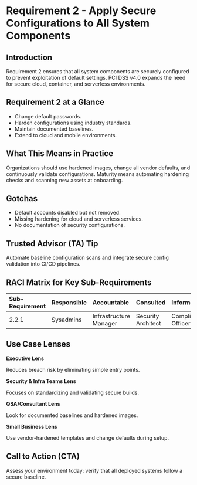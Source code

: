 # Requirement 2 - Apply Secure Configurations to All System Components
## Introduction

Requirement 2 ensures that all system components are securely configured to prevent exploitation of default settings. PCI DSS v4.0 expands the need for secure cloud, container, and serverless environments.

## Requirement 2 at a Glance

- Change default passwords.
- Harden configurations using industry standards.
- Maintain documented baselines.
- Extend to cloud and mobile environments.

## What This Means in Practice

Organizations should use hardened images, change all vendor defaults, and continuously validate configurations. Maturity means automating hardening checks and scanning new assets at onboarding.

## Gotchas

- Default accounts disabled but not removed.
- Missing hardening for cloud and serverless services.
- No documentation of security configurations.

## Trusted Advisor (TA) Tip

Automate baseline configuration scans and integrate secure config validation into CI/CD pipelines.

## RACI Matrix for Key Sub-Requirements

| Sub-Requirement | Responsible | Accountable | Consulted | Informed |
|:----------------|:------------|:-----------|:----------|:--------|
| 2.2.1 | Sysadmins | Infrastructure Manager | Security Architect | Compliance Officer |

## Use Case Lenses

**Executive Lens**

Reduces breach risk by eliminating simple entry points.

**Security & Infra Teams Lens**

Focuses on standardizing and validating secure builds.

**QSA/Consultant Lens**

Look for documented baselines and hardened images.

**Small Business Lens**

Use vendor-hardened templates and change defaults during setup.

## Call to Action (CTA)

Assess your environment today: verify that all deployed systems follow a secure baseline.

